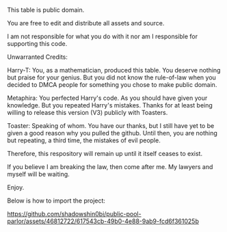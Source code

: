 This table is public domain. 

You are free to edit and distribute all assets and source.

I am not responsible for what you do with it nor am I responsible for supporting this code.

Unwarranted Credits:

Harry-T: You, as a mathematician, produced this table. You deserve nothing but praise for your genius. But you did not know the rule-of-law when you decided to DMCA people for something you chose to make public domain.

Metaphira: You perfected Harry's code. As you should have given your knowledge. But you repeated Harry's mistakes. Thanks for at least being willing to release this version (V3) publicly with Toasters.

Toaster: Speaking of whom. You have our thanks, but I still have yet to be given a good reason why you pulled the github. Until then, you are nothing but repeating, a third time, the mistakes of evil people.

Therefore, this respository will remain up until it itself ceases to exist.

If you believe I am breaking the law, then come after me. My lawyers and myself will be waiting.

Enjoy.

Below is how to import the project:

https://github.com/shadowshin0bi/public-pool-parlor/assets/46812722/617543cb-49b0-4e88-9ab9-fcd6f361025b
